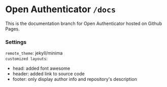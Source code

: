 # Open Authenticator `/docs`

This is the documentation branch for Open Authenticator hosted on Github Pages.

### Settings
`remote_theme`: jekyll/minima  
`customized layouts`:  
- head: added font awesome  
- header: added link to source code  
- footer: only display author info and repository's description  
